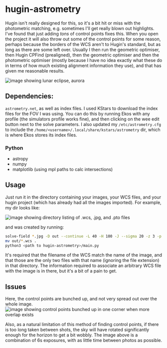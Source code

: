 # hugin-astrometry
Hugin isn't really designed for this, so it's a bit hit or miss with the photometric matching, e.g. sometimes I'll get really blown out highlights. I've found that just adding _tons_ of control points fixes this. When you open the project it will also throw out some of the control points for some reason, perhaps because the borders of the WCS aren't to Hugin's standard, but as long as there are some left over. Usually I then run the geometric optimiser, then Hugin CPFind (prealigned), then the geometric optimiser and then the photometric optimiser (mostly because I have no idea exactly what these do in terms of how much existing alignment information they use), and that has given me reasonable results.

![image showing lunar eclipse, aurora](/../images/images/pano2_v2.jpg)

## Dependencies:
`astrometry.net`, as well as index files. I used KStars to download the index files for the FOV I was using. You can do this by running Ekos with any profile (the simulators profile works fine), and then clicking on the wee edit button next to the solve parameters. I also updated my `/etc/astrometry.cfg` to include the `/home/<username>/.local/share/kstars/astrometry` dir, which is where Ekos stores its index files.
### Python
- astropy
- numpy
- matplotlib (using mpl paths to calc intersections)

## Usage
Just run it in the directory containing your images, your WCS files, and your hugin project (which has already had all the images imported). For example, my dir looks like:

![image showing directory listing of .wcs, .jpg, and .pto files](/../images/images/example_dir.png)

and was created by running:
```bash
solve-field *.jpg -D out --continue -L 40 -H 100 -J --sigma 20 -z 3 -p
mv out/*.wcs .
python3 <path to hugin-astrometry>/main.py
```

It's required that the filename of the WCS match the name of the image, and that those are the only two files with that name (ignoring the file extension) in that directory.
The information required to associate an arbitrary WCS file with the image is in there, but it's a bit of a pain to get.

## Issues
Here, the control points are bunched up, and not very spread out over the whole image.
![image showing control points bunched up in one corner when more overlap exists](/../images/images/showing_issues.png)

Also, as a natural limitation of this method of finding control points, if there is too long taken between shots, the sky will have rotated significantly enough for the horizon to get a bit wobbly. The image above is a combination of 6s exposures, with as little time between photos as possible.

